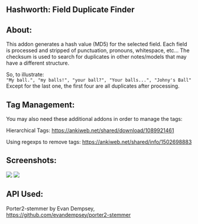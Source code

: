 ## Hashworth: Field Duplicate Finder

## About:
This addon generates a hash value (MD5) for the selected field. Each field is processed and stripped of punctuation, pronouns, whitespace, etc... The checksum is used to search for duplicates in other notes/models that may have a different structure.

So, to illustrate:  
```"My ball.", "my balls!", "your ball?", "Your balls...", "Johny's Ball"```  
Except for the last one, the first four are all duplicates after processing.


## Tag Management:
You may also need these additional addons in order to manage the tags:  

Hierarchical Tags: https://ankiweb.net/shared/download/1089921461  

Using regexps to remove tags: https://ankiweb.net/shared/info/1502698883  


## Screenshots:

<img src="https://github.com/lovac42/Hashworth/blob/master/screenshots/dialog.png?raw=true">  

<img src="https://github.com/lovac42/Hashworth/blob/master/screenshots/browser.png?raw=true">  

## API Used:
Porter2-stemmer by Evan Dempsey, https://github.com/evandempsey/porter2-stemmer


